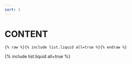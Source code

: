 ```yaml
---
sort: 1
---
```


# CONTENT 

```
{% raw %}{% include list.liquid all=true %}{% endraw %}
```

{% include list.liquid all=true %}
